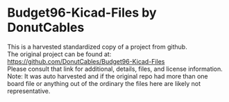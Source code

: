
# Budget96-Kicad-Files by DonutCables  
This is a harvested standardized copy of a project from github.  
The original project can be found at:  
https://github.com/DonutCables/Budget96-Kicad-Files  
Please consult that link for additional, details, files, and license information.  
Note: It was auto harvested and if the original repo had more than one board file or anything out of the ordinary the files here are likely not representative.  
    